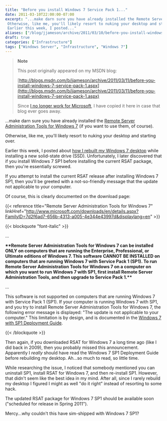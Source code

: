 ```yaml
---
title: "Before you install Windows 7 Service Pack 1..."
date: 2011-03-10T22:00:00-07:00
excerpt: "...make darn sure you have already installed the Remote Server Administration Tools for Windows 7 (if you want to use them, of course). 
 Otherwise, like me, you'll likely resort to nuking your desktop and starting over. 
 Earlier this week, I posted..."
aliases: ["/blog/jjameson/archive/2011/03/10/before-you-install-windows-7-service-pack-1.aspx"]
draft: true
categories: ["Infrastructure"]
tags: ["Windows Server", "Infrastructure", "Windows 7"]
---
```


> **Note**
>
> This post originally appeared on my MSDN blog:
>
> [http://blogs.msdn.com/b/jjameson/archive/2011/03/11/before-you-install-windows-7-service-pack-1.aspx](http://blogs.msdn.com/b/jjameson/archive/2011/03/11/before-you-install-windows-7-service-pack-1.aspx)
>
> Since [I no longer work for Microsoft](/blog/jjameson/2011/09/02/last-day-with-microsoft), I have copied it here in case that blog ever goes away.

...make darn sure you have already installed the [Remote Server Administration Tools for Windows 7](http://www.microsoft.com/downloads/en/details.aspx?FamilyID=7d2f6ad7-656b-4313-a005-4e344e43997d&displaylang=en) (if you want to use them, of course).

Otherwise, like me, you'll likely resort to nuking your desktop and starting over.

Earlier this week, I posted about [how I rebuilt my Windows 7 desktop](/blog/jjameson/2011/03/09/windows-7-sp1-ssd-rebuild-and-maxpatchcachesize-0) while installing a new solid-state drive (SSD). Unfortunately, I later discovered that if you install Windows 7 SP1 before installing the current RSAT package, then you're essentially screwed.

If you attempt to install the current RSAT release after installing Windows 7 SP1, then you'll be greeted with a not-so-friendly message that the update not applicable to your computer.

Of course, this is clearly documented on the download page:

{{< reference title="Remote Server Administration Tools for Windows 7" linkHref="http://www.microsoft.com/downloads/en/details.aspx?FamilyID=7d2f6ad7-656b-4313-a005-4e344e43997d&displaylang=en" >}}

{{< blockquote "font-italic" >}}

...

**\*\*Remote Server Administration Tools for Windows 7 can be installed ONLY on computers that are running the Enterprise, Professional, or Ultimate editions of Windows 7. This software CANNOT BE INSTALLED on computers that are running Windows 7 with Service Pack 1 (SP1). To run Remote Server Administration Tools for Windows 7 on a computer on which you want to run Windows 7 with SP1, first install Remote Server Administration Tools, and then upgrade to Service Pack 1.\*\***

...

This software is not supported on computers that are running Windows 7 with Service Pack 1 (SP1). If your computer is running Windows 7 with SP1, and you try to install Remote Server Administration Tools for Windows 7, the following error message is displayed: "The update is not applicable to your computer." This limitation is by design, and is documented in the [Windows 7 with SP1 Deployment Guide](http://www.microsoft.com/downloads/en/details.aspx?FamilyID=61924cea-83fe-46e9-96d8-027ae59ddc11).

{{< /blockquote >}}

Then again, if you downloaded RSAT for Windows 7 a long time ago (like I did back in 2009), then you probably missed this announcement. Apparently I *really* should have read the Windows 7 SP1 Deployment Guide before rebuilding my desktop. Ah...so much to read, so little time.

While researching the issue, I noticed that somebody mentioned you can uninstall SP1, install RSAT for Windows 7, and then re-install SP1. However, that didn't seem like the best idea in my mind. After all, since I rarely rebuild my desktop I figured I might as well "do it right" instead of resorting to some hack.

The updated RSAT package for Windows 7 SP1 should be available soon ("scheduled for release in Spring 2011").

Mercy...why couldn't this have sim-shipped with Windows 7 SP1?

